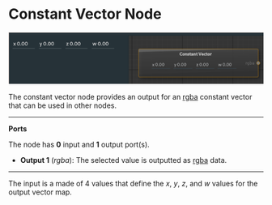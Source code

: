 # Constant Vector Node

![constant Vector](images/constantvector.png)

The constant vector node provides an output for an [rgba](types.md) constant vector that can be used in other nodes.

---

**Ports**

The node has **0** input and **1** output port(s).

- **Output 1** (*rgba*): The selected value is outputted as [rgba](types.md) data.

---

The input is a made of 4 values that define the *x*, *y*, *z*, and *w* values for the output vector map.